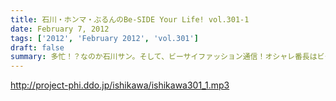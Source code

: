 ```yaml
---
title: 石川・ホンマ・ぶるんのBe-SIDE Your Life! vol.301-1
date: February 7, 2012
tags: ['2012', 'February 2012', 'vol.301']
draft: false
summary: 多忙！？なのか石川サン。そして、ビーサイファッション通信！オシャレ番長はビーサイ的には誰なのか！？！？！？NAMAE
---
```


http://project-phi.ddo.jp/ishikawa/ishikawa301_1.mp3